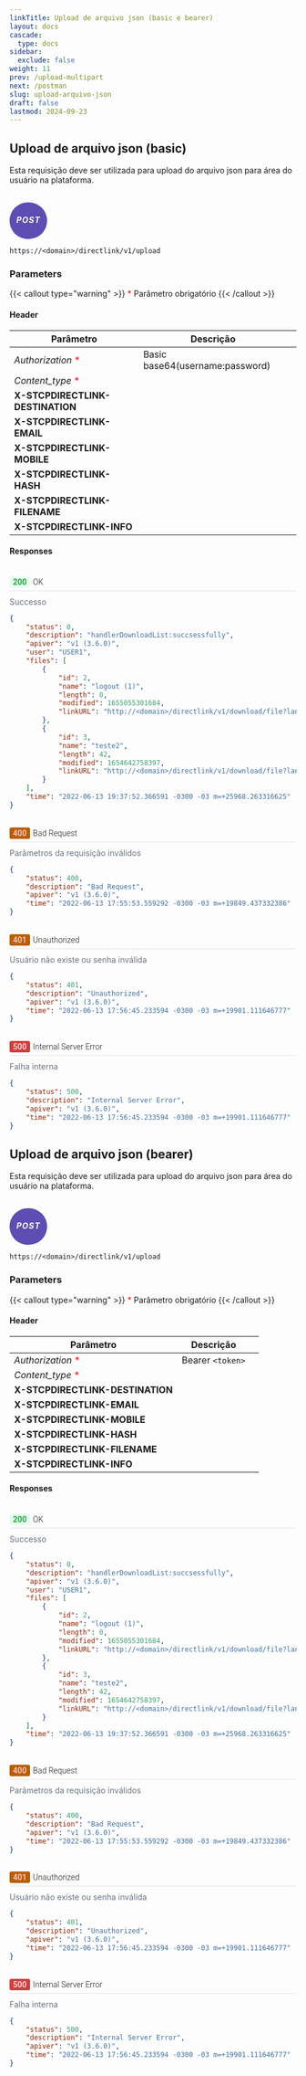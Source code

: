 ```yaml
---
linkTitle: Upload de arquivo json (basic e bearer)
layout: docs
cascade:
  type: docs
sidebar:
  exclude: false
weight: 11
prev: /upload-multipart
next: /postman
slug: upload-arquivo-json
draft: false
lastmod: 2024-09-23
---
```


## Upload de arquivo json (basic)

Esta requisição deve ser utilizada para upload do arquivo json para área do usuário na plataforma.
​
<br>
<br>

<div style="
  background-color: #5E4DB2;
  border: none;
  border-radius: 60px;
  color: white;
  padding: 2px 12px;
  text-align: center;
  display: inline-block;
  letter-spacing: 1px;

">
<h5 style="color: white;">POST</h5>
</div>

<!-- **Upload de arquivo json utilizado no modo Basic** -->

```
https://<domain>/directlink/v1/upload
```

### Parameters

{{< callout type="warning" >}}
<span style="color:red;">*</span> Parâmetro obrigatório
{{< /callout >}}

#### Header


|     Parâmetro  | Descrição | |
| ----------- | ----------- | -------- |
| *Authorization* <span style="color:red;">*</span>  |  Basic base64(username:password) |
| *Content_type* <span style="color:red;">*</span>  |   |
| **X-STCPDIRECTLINK-DESTINATION** |   |
| **X-STCPDIRECTLINK-EMAIL**  |   |
| **X-STCPDIRECTLINK-MOBILE**  |   |
| **X-STCPDIRECTLINK-HASH**  |   |
| **X-STCPDIRECTLINK-FILENAME**  |   |
| **X-STCPDIRECTLINK-INFO**  |   |

<!--
X-STCPDIRECTLINK-DESTINATION
X-STCPDIRECTLINK-EMAIL
X-STCPDIRECTLINK-MOBILE ​
X-STCPDIRECTLINK-HASH ​
X-STCPDIRECTLINK-FILENAME ​
X-STCPDIRECTLINK-INFO -->


#### Responses

<br>

<!-- CSS e HTML com os estilos de respostas -->
<link rel="preconnect" href="https://fonts.googleapis.com">
<link rel="preconnect" href="https://fonts.gstatic.com" crossorigin>
<link href="https://fonts.googleapis.com/css2?family=Roboto:ital,wght@0,100;0,300;0,400;0,500;0,700;0,900;1,100;1,300;1,400;1,500;1,700;1,900&display=swap" rel="stylesheet">

<style>
.response-status {
font-family: "Roboto", sans-serif;
font-weight: 300;
font-style: normal;
display: flex;
align-items: center;
margin-bottom: 10px;
border-bottom: 1px solid #e1e4e8;
padding-bottom: 5px;
}

.status-code-green {
display: inline-block;
background-color: #e6ffed; /* cor de fundo */
color: #27a745; /* cor do texto */
padding: 2px 6px;
border-radius: 3px;
font-weight: bold;
margin-right: 5px;
}

.status-code-orange {
display: inline-block;
background-color: #B95E04; /* cor de fundo */
color: #F7C1BD; /* cor do texto */
padding: 2px 6px;
border-radius: 3px;
font-weight: bold;
margin-right: 5px;
}

.status-code-red {
display: inline-block;
background-color: #D33D3D; /* cor de fundo */
color: #FCD4D4; /* cor do texto */
padding: 2px 6px;
border-radius: 3px;
font-weight: bold;
margin-right: 5px;
}

.response-message {
font-size: 14px;
color: #6a737d;  /* cor do texto cinza */
}
</style>

<!-- Status 200 -->
<div class="response-container">
  <div class="response-status">
          <span class="status-code-green">200</span> OK
  </div>
  <div class="response-message">Successo</div>


```json
{
    "status": 0,
    "description": "handlerDownloadList:succsessfully",
    "apiver": "v1 (3.6.0)",
    "user": "USER1",
    "files": [
        {
            "id": 2,
            "name": "logout (1)",
            "length": 0,
            "modified": 1655055301684,
            "linkURL": "http://<domain>/directlink/v1/download/file?lang=pt&k=3PrmsdgImuNTBfIvGQ8JmyqE3YSfTPk-KnoJi0LbT5xnMWLX7eYVboX_lT_M2cFElbCtRpwzRn0CzwUNNX50gFI-5iCGBn_n825LF37le_TJfMcvvLuEf0YXY8Gz4sJAEQ5JsGRmT3TxcK9q7FAUT30inBA7IDRlFbNfr_R94sdgRIWDUYnC_B5ArcHAeUM00ufuSdYz3Anao7JXuvjfJOMB9fKB_1EY_40qv7kN7ek75ncdVM_xYUwHzIfNRZ7mfTtdrVwmL_E7gQmHupyVuyp-_8BXiWDKIIk="
        },
        {
            "id": 3,
            "name": "teste2",
            "length": 42,
            "modified": 1654642758397,
            "linkURL": "http://<domain>/directlink/v1/download/file?lang=pt&k=Ry0-IX7xa8WyY48gguPLSYgGFSneJA7aMoEX_jgAy0om7hjBNpVb1br3VhG5I8B_RMU0UqBS71PlHpDd3tiiS2rJfaJDw7mn3AmFXW-AyQ0rXsB6O0hdMstETl2l9dximI8ua0FIB-26Do7lLX6yhS0dK2bInPdcfCbq4RR-Tf_17ofccsl2tqGA9taBmd1TovEuN9ZOHlwJdKWGoT8TJ57LF4FmD5eWHG-y1WVsY8lB-sZHoSzc1I5ptq4hco0AWsS5HGieLcIpwZulZSpzGjO6"
        }
    ],
    "time": "2022-06-13 19:37:52.366591 -0300 -03 m=+25968.263316625"
}
```
<br>

<!-- Status 400 -->

  <div class="response-status">
    <span class="status-code-orange">400</span> Bad Request
  </div>
  <div class="response-message">Parâmetros da requisição inválidos</div>

```json
{
    "status": 400,
    "description": "Bad Request",
    "apiver": "v1 (3.6.0)",
    "time": "2022-06-13 17:55:53.559292 -0300 -03 m=+19849.437332386"
}
```
<br>

<!-- Status 401 -->
<div class="response-status">
  <span class="status-code-orange">401</span> Unauthorized
</div>
<div class="response-message">
 Usuário não existe ou senha inválida
</div>

```json
{
    "status": 401,
    "description": "Unauthorized",
    "apiver": "v1 (3.6.0)",
    "time": "2022-06-13 17:56:45.233594 -0300 -03 m=+19901.111646777"
}
```
<br>

<!-- Status 500 -->
<div class="response-status">
  <span class="status-code-red">500</span> Internal Server Error
</div>
<div class="response-message">
    Falha interna
</div>

```json
{
    "status": 500,
    "description": "Internal Server Error",
    "apiver": "v1 (3.6.0)",
    "time": "2022-06-13 17:56:45.233594 -0300 -03 m=+19901.111646777"
}
```
</div>

## Upload de arquivo json (bearer)

Esta requisição deve ser utilizada para upload do arquivo json para área do usuário na plataforma.

<br>

<div style="
  background-color: #5E4DB2;
  border: none;
  border-radius: 60px;
  color: white;
  padding: 2px 12px;
  text-align: center;
  display: inline-block;
  letter-spacing: 1px;

">
<h5 style="color: white;">POST</h5>
</div>

<!-- **Upload de arquivo json utilizado no modo Bearer** -->

```
https://<domain>/directlink/v1/upload
```

### Parameters

{{< callout type="warning" >}}
<span style="color:red;">*</span> Parâmetro obrigatório
{{< /callout >}}

#### Header

|   Parâmetro | Descrição  | |
| ----------- | ----------- | -------- |
| *Authorization* <span style="color:red;">*</span>  |  Bearer `<token>` |
| *Content_type* <span style="color:red;">*</span>  |   |
| **X-STCPDIRECTLINK-DESTINATION** |   |
| **X-STCPDIRECTLINK-EMAIL**  |   |
| **X-STCPDIRECTLINK-MOBILE**  |   |
| **X-STCPDIRECTLINK-HASH**  |   |
| **X-STCPDIRECTLINK-FILENAME**  |   |
| **X-STCPDIRECTLINK-INFO**  |   |

#### Responses

<br>


<!-- CSS e HTML com os estilos de respostas -->
<link rel="preconnect" href="https://fonts.googleapis.com">
<link rel="preconnect" href="https://fonts.gstatic.com" crossorigin>
<link href="https://fonts.googleapis.com/css2?family=Roboto:ital,wght@0,100;0,300;0,400;0,500;0,700;0,900;1,100;1,300;1,400;1,500;1,700;1,900&display=swap" rel="stylesheet">

<style>
.response-status {
font-family: "Roboto", sans-serif;
font-weight: 300;
font-style: normal;
display: flex;
align-items: center;
margin-bottom: 10px;
border-bottom: 1px solid #e1e4e8;
padding-bottom: 5px;
}

.status-code-green {
display: inline-block;
background-color: #e6ffed; /* cor de fundo */
color: #27a745; /* cor do texto */
padding: 2px 6px;
border-radius: 3px;
font-weight: bold;
margin-right: 5px;
}

.status-code-orange {
display: inline-block;
background-color: #B95E04; /* cor de fundo */
color: #F7C1BD; /* cor do texto */
padding: 2px 6px;
border-radius: 3px;
font-weight: bold;
margin-right: 5px;
}

.status-code-red {
display: inline-block;
background-color: #D33D3D; /* cor de fundo */
color: #FCD4D4; /* cor do texto */
padding: 2px 6px;
border-radius: 3px;
font-weight: bold;
margin-right: 5px;
}

.response-message {
font-size: 14px;
color: #6a737d;  /* cor do texto cinza */
}
</style>

<!-- Status 200 -->
<div class="response-container">
  <div class="response-status">
          <span class="status-code-green">200</span> OK
  </div>
  <div class="response-message">Successo</div>

```json
{
    "status": 0,
    "description": "handlerDownloadList:succsessfully",
    "apiver": "v1 (3.6.0)",
    "user": "USER1",
    "files": [
        {
            "id": 2,
            "name": "logout (1)",
            "length": 0,
            "modified": 1655055301684,
            "linkURL": "http://<domain>/directlink/v1/download/file?lang=pt&k=3PrmsdgImuNTBfIvGQ8JmyqE3YSfTPk-KnoJi0LbT5xnMWLX7eYVboX_lT_M2cFElbCtRpwzRn0CzwUNNX50gFI-5iCGBn_n825LF37le_TJfMcvvLuEf0YXY8Gz4sJAEQ5JsGRmT3TxcK9q7FAUT30inBA7IDRlFbNfr_R94sdgRIWDUYnC_B5ArcHAeUM00ufuSdYz3Anao7JXuvjfJOMB9fKB_1EY_40qv7kN7ek75ncdVM_xYUwHzIfNRZ7mfTtdrVwmL_E7gQmHupyVuyp-_8BXiWDKIIk="
        },
        {
            "id": 3,
            "name": "teste2",
            "length": 42,
            "modified": 1654642758397,
            "linkURL": "http://<domain>/directlink/v1/download/file?lang=pt&k=Ry0-IX7xa8WyY48gguPLSYgGFSneJA7aMoEX_jgAy0om7hjBNpVb1br3VhG5I8B_RMU0UqBS71PlHpDd3tiiS2rJfaJDw7mn3AmFXW-AyQ0rXsB6O0hdMstETl2l9dximI8ua0FIB-26Do7lLX6yhS0dK2bInPdcfCbq4RR-Tf_17ofccsl2tqGA9taBmd1TovEuN9ZOHlwJdKWGoT8TJ57LF4FmD5eWHG-y1WVsY8lB-sZHoSzc1I5ptq4hco0AWsS5HGieLcIpwZulZSpzGjO6"
        }
    ],
    "time": "2022-06-13 19:37:52.366591 -0300 -03 m=+25968.263316625"
}
```
<br>

<!-- Status 400 -->

  <div class="response-status">
    <span class="status-code-orange">400</span> Bad Request
  </div>
  <div class="response-message">Parâmetros da requisição inválidos</div>

```json
{
    "status": 400,
    "description": "Bad Request",
    "apiver": "v1 (3.6.0)",
    "time": "2022-06-13 17:55:53.559292 -0300 -03 m=+19849.437332386"
}
```
<br>

<!-- Status 401 -->
<div class="response-status">
  <span class="status-code-orange">401</span> Unauthorized
</div>
<div class="response-message">
 Usuário não existe ou senha inválida
</div>

```json
{
    "status": 401,
    "description": "Unauthorized",
    "apiver": "v1 (3.6.0)",
    "time": "2022-06-13 17:56:45.233594 -0300 -03 m=+19901.111646777"
}
```
<br>

<!-- Status 500 -->
<div class="response-status">
  <span class="status-code-red">500</span> Internal Server Error
</div>
<div class="response-message">
    Falha interna
</div>

```json
{
    "status": 500,
    "description": "Internal Server Error",
    "apiver": "v1 (3.6.0)",
    "time": "2022-06-13 17:56:45.233594 -0300 -03 m=+19901.111646777"
}
```
</div>